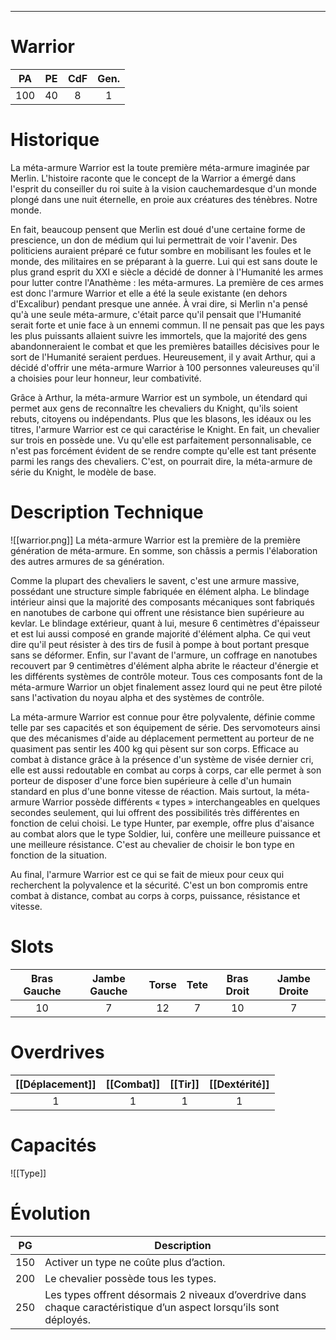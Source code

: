 
___
# Warrior

| PA  | PE  | CdF | Gen. |
| --- | --- | :-: | :--: |
| 100 | 40  |  8  |  1   |
# Historique

La méta-armure Warrior est la toute première méta-armure imaginée par Merlin. L'histoire raconte que le concept de la Warrior a émergé dans l'esprit du conseiller du roi suite à la vision cauchemardesque d'un monde plongé dans une nuit éternelle, en proie aux créatures des ténèbres. Notre monde.

En fait, beaucoup pensent que Merlin est doué d'une certaine forme de prescience, un don de médium qui lui permettrait de voir l'avenir. Des politiciens auraient préparé ce futur sombre en mobilisant les foules et le monde, des militaires en se préparant à la guerre. Lui qui est sans doute le plus grand esprit du XXI e siècle a décidé de donner à l'Humanité les armes pour lutter contre l'Anathème : les méta-armures. La première de ces armes est donc l'armure Warrior et elle a été la seule existante (en dehors d'Excalibur) pendant presque une année. À vrai dire, si Merlin n'a pensé qu'à une seule méta-armure, c'était parce qu'il pensait que l'Humanité serait forte et unie face à un ennemi commun. Il ne pensait pas que les pays les plus puissants allaient suivre les immortels, que la majorité des gens abandonneraient le combat et que les premières batailles décisives pour le sort de l'Humanité seraient perdues. Heureusement, il y avait Arthur, qui a décidé d'offrir une méta-armure Warrior à 100 personnes valeureuses qu'il a choisies pour leur honneur, leur combativité.

Grâce à Arthur, la méta-armure Warrior est un symbole, un étendard qui permet aux gens de reconnaître les chevaliers du Knight, qu'ils soient rebuts, citoyens ou indépendants. Plus que les blasons, les idéaux ou les titres, l'armure Warrior est ce qui caractérise le Knight. En fait, un chevalier sur trois en possède une. Vu qu'elle est parfaitement personnalisable, ce n'est pas forcément évident de se rendre compte qu'elle est tant présente parmi les rangs des chevaliers. C'est, on pourrait dire, la méta-armure de série du Knight, le modèle de base.

# Description Technique
![[warrior.png]]
La méta-armure Warrior est la première de la première génération de méta-armure. En somme, son châssis a permis l'élaboration des autres armures de sa génération.

Comme la plupart des chevaliers le savent, c'est une armure massive, possédant une structure simple fabriquée en élément alpha. Le blindage intérieur ainsi que la majorité des composants mécaniques sont fabriqués en nanotubes de carbone qui offrent une résistance bien supérieure au kevlar. Le blindage extérieur, quant à lui, mesure 6 centimètres d'épaisseur et est lui aussi composé en grande majorité d'élément alpha. Ce qui veut dire qu'il peut résister à des tirs de fusil à pompe à bout portant presque sans se déformer. Enfin, sur l'avant de l'armure, un coffrage en nanotubes recouvert par 9 centimètres d'élément alpha abrite le réacteur d'énergie et les différents systèmes de contrôle moteur. Tous ces composants font de la méta-armure Warrior un objet finalement assez lourd qui ne peut être piloté sans l'activation du noyau alpha et des systèmes de contrôle.

La méta-armure Warrior est connue pour être polyvalente, définie comme telle par ses capacités et son équipement de série. Des servomoteurs ainsi que des mécanismes d'aide au déplacement permettent au porteur de ne quasiment pas sentir les 400 kg qui pèsent sur son corps. Efficace au combat à distance grâce à la présence d'un système de visée dernier cri, elle est aussi redoutable en combat au corps à corps, car elle permet à son porteur de disposer d'une force bien supérieure à celle d'un humain standard en plus d'une bonne vitesse de réaction. Mais surtout, la méta-armure Warrior possède différents « types » interchangeables en quelques secondes seulement, qui lui offrent des possibilités très différentes en fonction de celui choisi. Le type Hunter, par exemple, offre plus d'aisance au combat alors que le type Soldier, lui, confère une meilleure puissance et une meilleure résistance. C'est au chevalier de choisir le bon type en fonction de la situation.

Au final, l'armure Warrior est ce qui se fait de mieux pour ceux qui recherchent la polyvalence et la sécurité. C'est un bon compromis entre combat à distance, combat au corps à corps, puissance, résistance et vitesse.

# Slots

| Bras Gauche | Jambe Gauche | Torse | Tete | Bras Droit | Jambe Droite |
| :---------: | :----------: | :---: | :--: | :--------: | :----------: |
|     10      |      7       |  12   |  7   |     10     |      7       |
# Overdrives

| [[Déplacement]] | [[Combat]] | [[Tir]] | [[Dextérité]] |
| :-------------: | :--------: | :-----: | :-----------: |
|        1        |     1      |    1    |       1       |

# Capacités
![[Type]]

# Évolution
| PG  | Description                                                                                                         |
| :-: | ------------------------------------------------------------------------------------------------------------------- |
| 150 | Activer un type ne coûte plus d’action.                                                                             |
| 200 | Le chevalier possède tous les types.                                                                                |
| 250 | Les types offrent désormais 2 niveaux d’overdrive dans chaque caractéristique d’un aspect lorsqu’ils sont déployés. |
